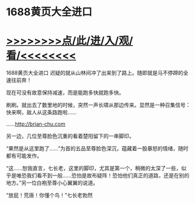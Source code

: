 # 1688黄页大全进口

# <a href="https://github.com/aihcr/keda/issues/1">>>>>>>>>点/此/进/入/观/看/<<<<<<<<</a>

1688黄页大全进口
迟疑的就从山林间冲了出来到了路上。随即就是马不停蹄的全速往前奔！

现在可没有故意保持减速，而是能跑多快就跑多快。

刷刷。就出去了数里地的时候，突然一声长啸从那边传来。显然是一种召集信号：快来啊，敌人从这条路跑啦……

……http://brian-chu.com

另一边，几位至尊脸色沉重的看着楚阳留下的一串脚印。

“果然是从这里跑了……”为首的五品至尊脸色深沉，蕴藏着一股暴怒的情绪，随时都有可能发作。

“这……恕我直言，七长老，这里的脚印，尤其是第一个，稍微的太深了一些，似乎是唯恐我们看不到一般……恐怕是故布疑阵！恐怕他们真正的道路，还是在别的地方。”另一位白袍至尊小心翼翼的说道。

“放屁！荒唐！你懂个鸟！”七长老勃然
